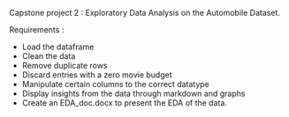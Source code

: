 Capstone project 2 : Exploratory Data Analysis on the Automobile Dataset.

Requirements :
  - Load the dataframe 
  - Clean the data
  - Remove duplicate rows
  - Discard entries with a zero movie budget
  - Manipulate certain columns to the correct datatype
  - Display insights from the data through markdown and graphs
  - Create an EDA_doc.docx to present the EDA of the data.
